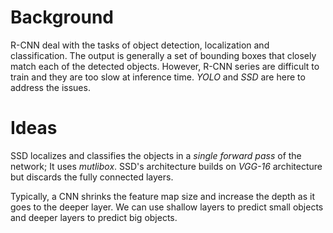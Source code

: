 # Background

R-CNN deal with the tasks of object detection, localization and classification. The output is generally a set of bounding boxes that closely match each of the detected objects. However, R-CNN series are difficult to train and they are too slow at inference time. _YOLO_ and _SSD_ are here to address the issues.

# Ideas

SSD localizes and classifies the objects in a _single forward pass_ of the network; It uses _mutlibox_. SSD's architecture builds on _VGG-16_ architecture but discards the fully connected layers.



Typically, a CNN shrinks the feature map size and increase the depth as it goes to the deeper layer. We can use shallow layers to predict small objects  and deeper layers to predict big objects.

